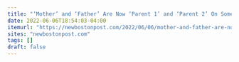 ```yaml
---
title: "‘Mother’ and ‘Father’ Are Now ‘Parent 1’ and ‘Parent 2’ On Some Massachusetts Public School Registration Forms"
date: 2022-06-06T18:54:03-04:00
itemurl: "https://newbostonpost.com/2022/06/06/mother-and-father-are-now-parent-1-and-parent-2-on-some-massachusetts-public-school-registration-forms/"
sites: "newbostonpost.com"
tags: []
draft: false
---
```


